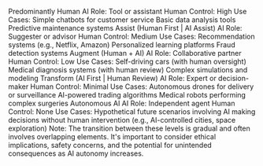 Predominantly Human
AI Role: Tool or assistant
Human Control: High
Use Cases:
Simple chatbots for customer service
Basic data analysis tools
Predictive maintenance systems
Assist (Human First | AI Assist)
AI Role: Suggester or advisor
Human Control: Medium
Use Cases:
Recommendation systems (e.g., Netflix, Amazon)
Personalized learning platforms
Fraud detection systems
Augment (Human + AI)
AI Role: Collaborative partner
Human Control: Low
Use Cases:
Self-driving cars (with human oversight)
Medical diagnosis systems (with human review)
Complex simulations and modeling
Transform (AI First | Human Review)
AI Role: Expert or decision-maker
Human Control: Minimal
Use Cases:
Autonomous drones for delivery or surveillance
AI-powered trading algorithms
Medical robots performing complex surgeries
Autonomous AI
AI Role: Independent agent
Human Control: None
Use Cases:
Hypothetical future scenarios involving AI making decisions without human intervention (e.g., AI-controlled cities, space exploration)
Note: The transition between these levels is gradual and often involves overlapping elements. It's important to consider ethical implications, safety concerns, and the potential for unintended consequences as AI autonomy increases.

